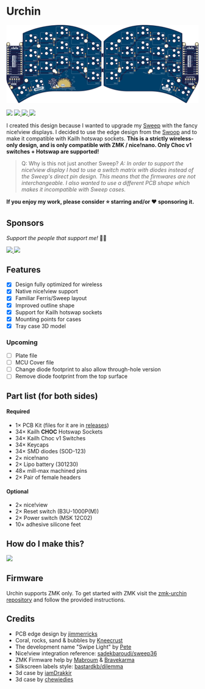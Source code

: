 # Urchin

![PCB Preview](./gallery/main/main-top.png)

<span>
  <img src="https://img.shields.io/github/last-commit/duckyb/urchin?style=flat-square">
  <a href="https://github.com/duckyb/urchin/releases">
    <img src="https://img.shields.io/github/v/release/duckyb/urchin?include_prereleases&color=success&style=flat-square">
    <img src="https://img.shields.io/github/downloads/duckyb/urchin/total?color=success&style=flat-square">
  </a>
  <img src="https://img.shields.io/static/v1?label=license&message=MIT&color=success&style=flat-square">
</span>

I created this design because I wanted to upgrade my [Sweep](https://github.com/davidphilipbarr/Sweep) with the fancy nice!view displays. I decided to use the edge design from the [Swoop](https://github.com/jimmerricks/swoop) and to make it compatible with Kailh hotswap sockets.
**This is a strictly wireless-only design, and is only compatible with ZMK / nice!nano. Only Choc v1 switches + Hotswap are supported!**

> Q: Why is this not just another Sweep?
*A: In order to support the nice!view display I had to use a switch matrix with diodes instead of the Sweep's direct pin design. This means that the firmwares are not interchangeable. I also wanted to use a different PCB shape which makes it incompatible with Sweep cases.*

**If you enjoy my work, please consider ⭐ starring and/or ❤ sponsoring it.**

## Sponsors

*Support the people that support me!* 🙏🏻

<span class="sponsors">
  <a href="https://www.pcbway.com/">
    <img src="https://user-images.githubusercontent.com/27895007/201170595-901a4723-b910-418c-b273-a5c9987ad1c8.png" height="50"/>
  </a>
  <a href="https://shop.beekeeb.com/">
    <img src="https://user-images.githubusercontent.com/27895007/192096782-2ca086d8-54a3-42fd-a67b-0f1e25f1ffbc.png" height="50"/>
  </a>
</span>

## Features
- [x] Design fully optimized for wireless
- [x] Native nice!view support
- [x] Familiar Ferris/Sweep layout
- [x] Improved outline shape
- [x] Support for Kailh hotswap sockets
- [x] Mounting points for cases
- [x] Tray case 3D model

### Upcoming
- [ ] Plate file
- [ ] MCU Cover file
- [ ] Change diode footprint to also allow through-hole version
- [ ] Remove diode footprint from the top surface

## Part list (for both sides)
#### Required
- 1× PCB Kit (files for it are in [releases](https://github.com/duckyb/urchin/releases))
- 34× Kailh **CHOC** Hotswap Sockets
- 34× Kailh Choc v1 Switches
- 34× Keycaps
- 34× SMD diodes (SOD-123)
- 2× nice!nano
- 2× Lipo battery (301230)
- 48× mill-max machined pins
- 2× Pair of female headers
#### Optional
- 2× nice!view
- 2× Reset switch (B3U-1000P(M))
- 2× Power switch (MSK 12C02)
- 10× adhesive silicone feet

## How do I make this?

<a href="https://youtu.be/CHSh1-dJq24" target="_blank">
<img src="https://gist.githubusercontent.com/duckyb/337340baa1f0c8bcc06fef7b3b57242b/raw/97e6e0748dd1b8a3fb54fac0a88e84e6b6e0e10a/build-guide-button.svg" height="44">
</a>

## Firmware
Urchin supports ZMK only. To get started with ZMK visit the [zmk-urchin repository](https://github.com/duckyb/zmk-urchin) and follow the provided instructions.

## Credits
- PCB edge design by [jimmerricks](https://github.com/jimmerricks/swoop)
- Coral, rocks, sand & bubbles by [Kneecrust](https://linktr.ee/kneecrust)
- The development name "Swipe Light" by [Pete](https://github.com/petejohanson)
- Nice!view integration reference: [sadekbaroudi/sweep36](https://github.com/sadekbaroudi/sweep36)
- ZMK Firmware help by [Mabroum](https://github.com/AlaaSaadAbdo) & [Bravekarma](https://github.com/caksoylar)
- Silkscreen labels style: [bastardkb/dilemma](https://github.com/Bastardkb/Dilemma)
- 3d case by [iamDrakkir](https://github.com/iamDrakkir)
- 3d case by [chewiedies](https://www.printables.com/it/social/360738-chewiedies/about)
